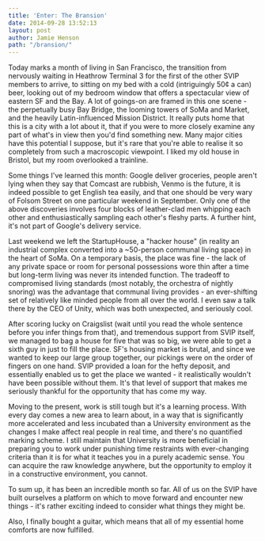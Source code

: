```yaml
---
title: 'Enter: The Bransion'
date: 2014-09-28 13:52:13
layout: post
author: Jamie Henson
path: "/bransion/"
---
```


Today marks a month of living in San Francisco, the transition from nervously waiting in Heathrow Terminal 3 for the first of the other SVIP members to arrive, to sitting on my bed with a cold (intriguingly 50¢ a can) beer, looking out of my bedroom window that offers a spectacular view of eastern SF and the Bay. A lot of goings-on are framed in this one scene - the perpetually busy Bay Bridge, the looming towers of SoMa and Market, and the heavily Latin-influenced Mission District. It really puts home that this is a city with a lot about it, that if you were to more closely examine any part of what's in view then you'd find something new. Many major cities have this potential I suppose, but it's rare that you're able to realise it so completely from such a macroscopic viewpoint. I liked my old house in Bristol, but my room overlooked a trainline.

<!-- more -->

Some things I've learned this month: Google deliver groceries, people aren't lying when they say that Comcast are rubbish, Venmo is the future, it is indeed possible to get English tea easily, and that one should be very wary of Folsom Street on one particular weekend in September. Only one of the above discoveries involves four blocks of leather-clad men whipping each other and enthusiastically sampling each other's fleshy parts. A further hint, it's not part of Google's delivery service.

Last weekend we left the StartupHouse, a "hacker house" (in reality an industrial complex converted into a ~50-person communal living space) in the heart of SoMa. On a temporary basis, the place was fine - the lack of any private space or room for personal possessions wore thin after a time but long-term living was never its intended function. The tradeoff to compromised living standards (most notably, the orchestra of nightly snoring) was the advantage that communal living provides - an ever-shifting set of relatively like minded people from all over the world. I even saw a talk there by the CEO of Unity, which was both unexpected, and seriously cool.

After scoring lucky on Craigslist (wait until you read the whole sentence before you infer things from that), and tremendous support from SVIP itself, we managed to bag a house for five that was so big, we were able to get a sixth guy in just to fill the place. SF's housing market is brutal, and since we wanted to keep our large group together, our pickings were on the order of fingers on one hand. SVIP provided a loan for the hefty deposit, and essentially enabled us to get the place we wanted - it realistically wouldn't have been possible without them. It's that level of support that makes me seriously thankful for the opportunity that has come my way.

Moving to the present, work is still tough but it's a learning process. With every day comes a new area to learn about, in a way that is significantly more accelerated and less incubated than a University environment as the changes I make affect real people in real time, and there's no quantified marking scheme. I still maintain that University is more beneficial in preparing you to work under punishing time restraints with ever-changing criteria than it is for what it teaches you in a purely academic sense. You can acquire the raw knowledge anywhere, but the opportunity to employ it in a constructive environment, you cannot.

To sum up, it has been an incredible month so far. All of us on the SVIP have built ourselves a platform on which to move forward and encounter new things - it's rather exciting indeed to consider what things they might be.

Also, I finally bought a guitar, which means that all of my essential home comforts are now fulfilled.